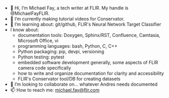 - 👋 Hi, I’m Michael Fay, a tech writer at FLIR. My handle is @MichaelFayFLIR.
- 👀 I’m currently making tutorial videos for Conservator.
- 🌱 I’m learning about: git/github, FLIR's Neural Network Target Classifier
- I know about:
  - documentation tools: Doxygen, Sphinx/RST, Confluence, Camtasia, Microsoft Office, vi
  - programming languages: bash, Python, C, C++
  - Python packaging: pip, devpi, versioning
  - Python testing: pytest
  - embedded software development generally, some aspects of FLIR camera code specifically
  - how to write and organize documentation for clarity and accessibility
  - FLIR's Conservator tool/DB for creating datasets
- 💞️ I’m looking to collaborate on... whatever Andres needs documented
- 📫 How to reach me: michael.fay@flir.com

<!---
MichaelFayFLIR/MichaelFayFLIR is a ✨ special ✨ repository because its `README.md` (this file) appears on your GitHub profile.
You can click the Preview link to take a look at your changes.
--->
